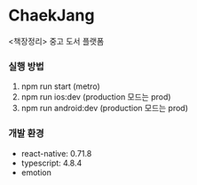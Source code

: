 # ChaekJang
&lt;책장정리> 중고 도서 플랫폼


### 실행 방법
1. npm run start (metro)
2. npm run ios:dev (production 모드는 prod)
3. npm run android:dev (production 모드는 prod)


### 개발 환경
- react-native: 0.71.8
- typescript: 4.8.4
- emotion

